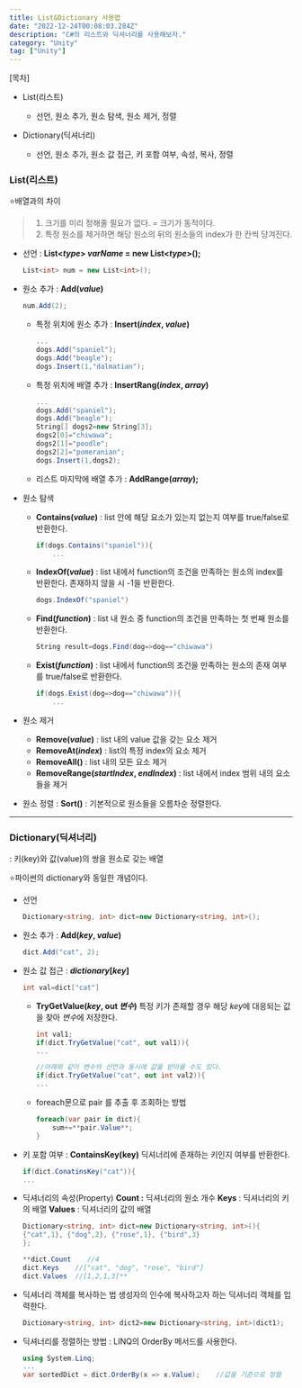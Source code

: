 ```yaml
---
title: List&Dictionary 사용법
date: "2022-12-24T00:08:03.284Z"
description: "C#의 리스트와 딕셔너리를 사용해보자."
category: "Unity"
tag: ["Unity"]
---
```


<nav>

[목차]

- List(리스트)

  - 선언, 원소 추가, 원소 탐색, 원소 제거, 정렬

- Dictionary(딕셔너리)

  - 선언, 원소 추가, 원소 값 접근, 키 포함 여부, 속성, 복사, 정렬

</nav>

### List(리스트)

⭐배열과의 차이

> 1. 크기를 미리 정해줄 필요가 없다. = 크기가 동적이다.
> 2. 특정 원소를 제거하면 해당 원소의 뒤의 원소들의 index가 한 칸씩 당겨진다.

- 선언 : **List<_type_> _varName_ = new List<_type_>();**
  ```csharp
  List<int> num = new List<int>();
  ```
- 원소 추가 : **Add(_value_)**

  ```csharp
  num.Add(2);
  ```

  - 특정 위치에 원소 추가 : **Insert(_index_, _value_)**

    ```csharp
    ...
    dogs.Add("spaniel");
    dogs.Add("beagle");
    dogs.Insert(1,"dalmatian");
    ```

  - 특정 위치에 배열 추가 : **InsertRang(_index_, _array_)**

    ```csharp
    ...
    dogs.Add("spaniel");
    dogs.Add("beagle");
    String[] dogs2=new String[3];
    dogs2[0]="chiwawa";
    dogs2[1]="poodle";
    dogs2[2]="pomeranian";
    dogs.Insert(1,dogs2);
    ```

  - 리스트 마지막에 배열 추가 : **AddRange(_array_);**

- 원소 탐색
  - **Contains(_value_)**
    : list 안에 해당 요소가 있는지 없는지 여부를 true/false로 반환한다.
    ```csharp
    if(dogs.Contains("spaniel")){
    	...
    ```
  - **IndexOf(_value_)**
    : list 내에서 function의 조건을 만족하는 원소의 index를 반환한다. 존재하지 않을 시 -1을 반환한다.
    ```csharp
    dogs.IndexOf("spaniel")
    ```
  - **Find(_function_)**
    : list 내 원소 중 function의 조건을 만족하는 첫 번째 원소를 반환한다.
    ```csharp
    String result=dogs.Find(dog=>dog=="chiwawa")
    ```
  - **Exist(_function_)**
    : list 내에서 function의 조건을 만족하는 원소의 존재 여부를 true/false로 반환한다.
    ```csharp
    if(dogs.Exist(dog=>dog=="chiwawa")){
    	...
    ```
- 원소 제거
  - **Remove(_value_)** : list 내의 value 값을 갖는 요소 제거
  - **RemoveAt(_index_)** : list의 특정 index의 요소 제거
  - **RemoveAll()** : list 내의 모든 요소 제거
  - **RemoveRange(_startIndex_, _endIndex_)** : list 내에서 index 범위 내의 요소들을 제거
- 원소 정렬 : **Sort()**
  : 기본적으로 원소들을 오름차순 정렬한다.

---

### Dictionary(딕셔너리)

: 키(key)와 값(value)의 쌍을 원소로 갖는 배열

⭐파이썬의 dictionary와 동일한 개념이다.

- 선언
  ```csharp
  Dictionary<string, int> dict=new Dictionary<string, int>();
  ```
- 원소 추가 : **Add(_key_, _value_)**
  ```csharp
  dict.Add("cat", 2);
  ```
- 원소 값 접근 : **_dictionary_[*key*]**

  ```csharp
  int val=dict["cat"]
  ```

  - **TryGetValue(_key_, out _변수_)**
    특정 키가 존재할 경우 해당 *key*에 대응되는 값을 찾아 *변수*에 저장한다.

    ```csharp
    int val1;
    if(dict.TryGetValue("cat", out val1)){
    ...

    //아래와 같이 변수의 선언과 동시에 값을 받아올 수도 있다.
    if(dict.TryGetValue("cat", out int val2)){
    ...
    ```

  - foreach문으로 pair 를 추출 후 조회하는 방법

    ```csharp
    foreach(var pair in dict){
        sum+=**pair.Value**;
    }
    ```

- 키 포함 여부 : **ContainsKey(key)**
  딕셔너리에 존재하는 키인지 여부를 반환한다.
  ```csharp
  if(dict.ConatinsKey("cat")){
  ...
  ```
- 딕셔너리의 속성(Property)
  **Count :** 딕셔너리의 원소 개수
  **Keys** : 딕셔너리의 키의 배열
  **Values** : 딕셔너리의 값의 배열

  ```csharp
  Dictionary<string, int> dict=new Dictionary<string, int>(){
  {"cat",1}, {"dog",2}, {"rose",1}, {"bird",3}
  };

  **dict.Count    //4
  dict.Keys    //["cat", "dog", "rose", "bird"]
  dict.Values  //[1,2,1,3]**
  ```

- 딕셔너리 객체를 복사하는 법
  생성자의 인수에 복사하고자 하는 딕셔너리 객체를 입력한다.

  ```csharp
  Dictionary<string, int> dict2=new Dictionary<string, int>(dict1);

  ```

- 딕셔너리를 정렬하는 방법
  : LINQ의 OrderBy 메서드를 사용한다.
  ```csharp
  using System.Linq;
  ...
  var sortedDict = dict.OrderBy(x => x.Value);    //값을 기준으로 정렬
  ```
